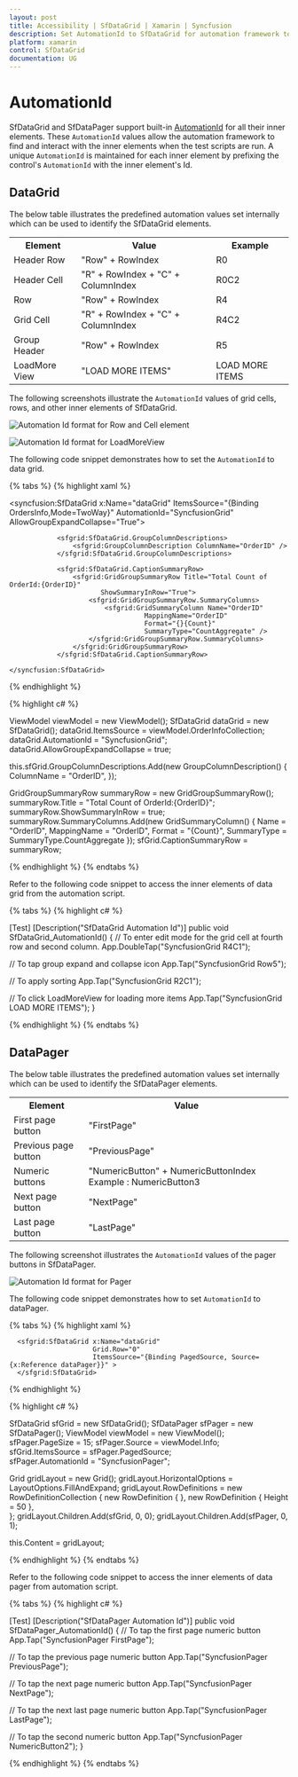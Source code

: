 ```yaml
---
layout: post
title: Accessibility | SfDataGrid | Xamarin | Syncfusion
description: Set AutomationId to SfDataGrid for automation framework to find and interact with control inner elements.
platform: xamarin
control: SfDataGrid
documentation: UG
---
```


# AutomationId

SfDataGrid and SfDataPager support built-in [AutomationId](https://docs.microsoft.com/en-gb/dotnet/api/xamarin.forms.element.automationid?view=xamarin-forms#Xamarin_Forms_Element_AutomationId) for all their inner elements. These `AutomationId` values allow the automation framework to find and interact with the inner elements when the test scripts are run. A unique `AutomationId` is maintained for each inner element by prefixing the control's `AutomationId` with the inner element's Id.

## DataGrid

The below table illustrates the predefined automation values set internally which can be used to identify the SfDataGrid elements.

<table>
<tr>
<th>Element</th>
<th>Value</th>
<th>Example</th>
</tr>
<tr>
<td>Header Row</td>
<td>"Row" + RowIndex</td>
<td>R0</td>
</tr>
<tr>
<td>Header Cell</td>
<td>"R" + RowIndex + "C" + ColumnIndex</td>
<td>R0C2</td>
</tr>
<tr>
<td>Row</td>
<td>"Row" + RowIndex</td>
<td>R4</td>
</tr>
<tr>
<td>Grid Cell</td>
<td>"R" + RowIndex + "C" + ColumnIndex</td>
<td>R4C2</td>
</tr>
<tr>
<td>Group Header</td>
<td>"Row" + RowIndex</td>
<td>R5</td>
</tr>
<tr>
<td>LoadMore View</td>
<td>"LOAD MORE ITEMS"</td>
<td>LOAD MORE ITEMS</td>
</tr>
</table>

The following screenshots illustrate the `AutomationId` values of grid cells, rows, and other inner elements of SfDataGrid.

![Automation Id format for Row and Cell element](SfDataGrid_images/AutomationId_DataGrid.png)

![Automation Id format for LoadMoreView](SfDataGrid_images/AutomationId_LoadMoreItems.png)

The following code snippet demonstrates how to set the `AutomationId` to data grid.

{% tabs %}
{% highlight xaml %}

<syncfusion:SfDataGrid x:Name="dataGrid"
                        ItemsSource="{Binding OrdersInfo,Mode=TwoWay}"
                        AutomationId="SyncfusionGrid"
                        AllowGroupExpandCollapse="True">

                <sfgrid:SfDataGrid.GroupColumnDescriptions>
                    <sfgrid:GroupColumnDescription ColumnName="OrderID" />
                </sfgrid:SfDataGrid.GroupColumnDescriptions>
                
                <sfgrid:SfDataGrid.CaptionSummaryRow>
                    <sfgrid:GridGroupSummaryRow Title="Total Count of OrderId:{OrderID}"
                           ShowSummaryInRow="True">
                        <sfgrid:GridGroupSummaryRow.SummaryColumns>
                            <sfgrid:GridSummaryColumn Name="OrderID"
                                      MappingName="OrderID"
                                      Format="{}{Count}"
                                      SummaryType="CountAggregate" />
                        </sfgrid:GridGroupSummaryRow.SummaryColumns>
                    </sfgrid:GridGroupSummaryRow>
                </sfgrid:SfDataGrid.CaptionSummaryRow>
                          
    </syncfusion:SfDataGrid>

{% endhighlight %}

{% highlight c# %}

ViewModel viewModel = new ViewModel();
SfDataGrid dataGrid = new SfDataGrid();
dataGrid.ItemsSource = viewModel.OrderInfoCollection;
dataGrid.AutomationId = "SyncfusionGrid";
dataGrid.AllowGroupExpandCollapse = true;

this.sfGrid.GroupColumnDescriptions.Add(new GroupColumnDescription()
            {
                ColumnName = "OrderID",
            });

GridGroupSummaryRow summaryRow = new GridGroupSummaryRow();
summaryRow.Title = "Total Count of OrderId:{OrderID}";
summaryRow.ShowSummaryInRow = true;
summaryRow.SummaryColumns.Add(new GridSummaryColumn()
            {
                Name = "OrderID",
                MappingName = "OrderID",
                Format = "{Count}",
                SummaryType = SummaryType.CountAggregate
            });
sfGrid.CaptionSummaryRow = summaryRow;

{% endhighlight %}
{% endtabs %}

Refer to the following code snippet to access the inner elements of data grid from the automation script.

{% tabs %}
{% highlight c# %}

[Test]
[Description("SfDataGrid Automation Id")]
public void SfDataGrid_AutomationId()
{
   // To enter edit mode for the grid cell at fourth row and second column.
   App.DoubleTap("SyncfusionGrid R4C1");

   // To tap group expand and collapse icon
   App.Tap("SyncfusionGrid Row5");

   // To apply sorting 
   App.Tap("SyncfusionGrid R2C1");

   // To click LoadMoreView for loading more items
   App.Tap("SyncfusionGrid LOAD MORE ITEMS");
}

{% endhighlight %}
{% endtabs %}

## DataPager

The below table illustrates the predefined automation values set internally which can be used to identify the SfDataPager elements.

<table>
<tr>
<th>Element</th>
<th>Value</th>
</tr>
<tr>
<td>First page button</td>
<td>"FirstPage"</td>
</tr>
<tr>
<td>Previous page button</td>
<td>"PreviousPage"</td>
</tr>
<tr>
<td>Numeric buttons</td>
<td>
"NumericButton" + NumericButtonIndex
Example : NumericButton3
</td>
</tr>
<tr>
<td>Next page button</td>
<td>"NextPage"</td>
</tr>
<tr>
<td>Last page button</td>
<td>"LastPage"</td>
</tr>
</table>

The following screenshot illustrates the `AutomationId` values of the pager buttons in SfDataPager.

![Automation Id format for Pager](SfDataGrid_images/AutomationId_Pager.png)

The following code snippet demonstrates how to set `AutomationId` to dataPager.

{% tabs %}
{% highlight xaml %}

<Grid> 
      <Grid.RowDefinitions>
        <RowDefinition Height="*" />
        <RowDefinition Height="Auto" />
      </Grid.RowDefinitions>
      <sfPager:SfDataPager x:Name ="dataPager"
                           Grid.Row="1"           
                           PageSize="10" 
                           HeightRequest ="50"
                           NumericButtonCount="20"
                           Source="{Binding OrdersInfo}"
                           AutomationId="SyncfusionPager">
      </sfPager:SfDataPager>
       
      <sfgrid:SfDataGrid x:Name="dataGrid"
                         Grid.Row="0"
                         ItemsSource="{Binding PagedSource, Source={x:Reference dataPager}}" >                   
      </sfgrid:SfDataGrid>
</Grid> 
                      
{% endhighlight %}

{% highlight c# %}

SfDataGrid sfGrid = new SfDataGrid();
SfDataPager sfPager = new SfDataPager();
ViewModel viewModel = new ViewModel();
sfPager.PageSize = 15; 
sfPager.Source = viewModel.Info; 
sfGrid.ItemsSource = sfPager.PagedSource;  
sfPager.AutomationId = "SyncfusionPager";

Grid gridLayout = new Grid();
gridLayout.HorizontalOptions = LayoutOptions.FillAndExpand;
gridLayout.RowDefinitions = new RowDefinitionCollection
        {
          new RowDefinition { },
          new RowDefinition { Height = 50 },    
        };
gridLayout.Children.Add(sfGrid, 0, 0);
gridLayout.Children.Add(sfPager, 0, 1);

this.Content = gridLayout;

{% endhighlight %}
{% endtabs %}

Refer to the following code snippet to access the inner elements of data pager from automation script.

{% tabs %}
{% highlight c# %}

[Test]
[Description("SfDataPager Automation Id")]
public void SfDataPager_AutomationId()
{
   // To tap the first page numeric button
   App.Tap("SyncfusionPager FirstPage");

   // To tap the previous page numeric button
   App.Tap("SyncfusionPager PreviousPage");

   // To tap the next page numeric button
   App.Tap("SyncfusionPager NextPage");

   // To tap the next last page numeric button
   App.Tap("SyncfusionPager LastPage");

   // To tap the second numeric button
   App.Tap("SyncfusionPager NumericButton2");
}

{% endhighlight %}
{% endtabs %}
